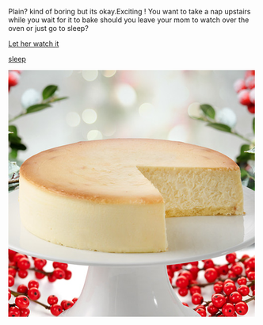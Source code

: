 Plain? kind of boring but its okay.Exciting ! You want to take a nap upstairs
while you wait for it to bake should you leave your mom 
to watch over the oven or just go to sleep?   

[Let her watch it](momwatch.md)       

[sleep](sleep.md)       

![plain](plain.jpg)